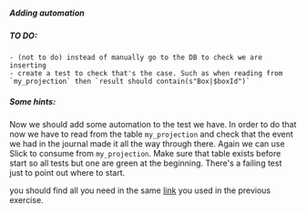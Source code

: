 ##### Adding automation

##### TO DO:
    - (not to do) instead of manually go to the DB to check we are inserting
    - create a test to check that's the case. Such as when reading from `my_projection` then `result should contain(s"Box|$boxId")`

##### Some hints:

Now we should add some automation to the test we have. In order to do that now we have to read from the table `my_projection` and check that the event we had in the journal made it all the way through there. Again we can use Slick to consume from `my_projection`. Make sure that table exists before start so all tests but one are green at the beginning. There's a failing test just to point out where to start.

you should find all you need in the same [link](https://doc.akka.io/docs/alpakka/current/slick.html) you used in the previous exercise.


